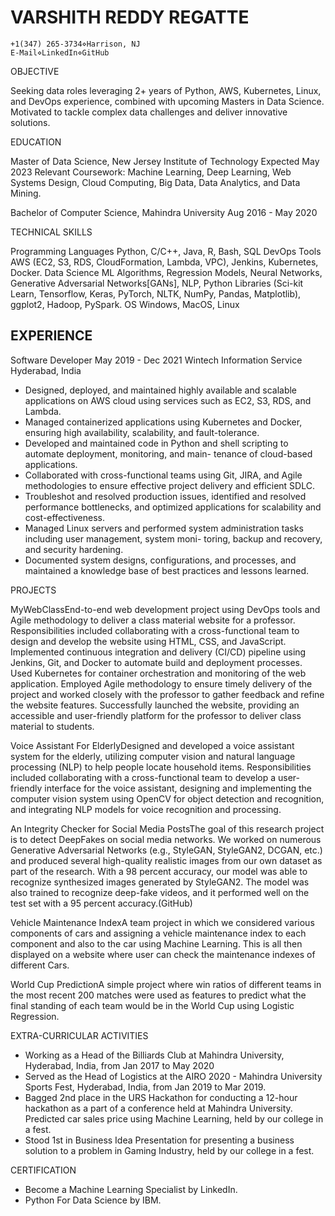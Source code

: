 # VARSHITH REDDY REGATTE

```
+1(347) 265-3734⋄Harrison, NJ
E-Mail⋄LinkedIn⋄GitHub
```
OBJECTIVE

Seeking data roles leveraging 2+ years of Python, AWS, Kubernetes, Linux, and DevOps experience, combined with
upcoming Masters in Data Science. Motivated to tackle complex data challenges and deliver innovative solutions.

EDUCATION

Master of Data Science, New Jersey Institute of Technology Expected May 2023
Relevant Coursework: Machine Learning, Deep Learning, Web Systems Design, Cloud Computing,
Big Data, Data Analytics, and Data Mining.

Bachelor of Computer Science, Mahindra University Aug 2016 - May 2020

TECHNICAL SKILLS

Programming Languages Python, C/C++, Java, R, Bash, SQL
DevOps Tools AWS (EC2, S3, RDS, CloudFormation, Lambda, VPC), Jenkins, Kubernetes,
Docker.
Data Science ML Algorithms, Regression Models, Neural Networks, Generative Adversarial
Networks[GANs], NLP, Python Libraries (Sci-kit Learn, Tensorflow, Keras,
PyTorch, NLTK, NumPy, Pandas, Matplotlib), ggplot2, Hadoop, PySpark.
OS Windows, MacOS, Linux

## EXPERIENCE

Software Developer May 2019 - Dec 2021
Wintech Information Service Hyderabad, India

- Designed, deployed, and maintained highly available and scalable applications on AWS cloud using services such
    as EC2, S3, RDS, and Lambda.
- Managed containerized applications using Kubernetes and Docker, ensuring high availability, scalability, and
    fault-tolerance.
- Developed and maintained code in Python and shell scripting to automate deployment, monitoring, and main-
    tenance of cloud-based applications.
- Collaborated with cross-functional teams using Git, JIRA, and Agile methodologies to ensure effective project
    delivery and efficient SDLC.
- Troubleshot and resolved production issues, identified and resolved performance bottlenecks, and optimized
    applications for scalability and cost-effectiveness.
- Managed Linux servers and performed system administration tasks including user management, system moni-
    toring, backup and recovery, and security hardening.
- Documented system designs, configurations, and processes, and maintained a knowledge base of best practices
    and lessons learned.

PROJECTS

MyWebClassEnd-to-end web development project using DevOps tools and Agile methodology to deliver a class
material website for a professor. Responsibilities included collaborating with a cross-functional team to design and
develop the website using HTML, CSS, and JavaScript. Implemented continuous integration and delivery (CI/CD)
pipeline using Jenkins, Git, and Docker to automate build and deployment processes. Used Kubernetes for container
orchestration and monitoring of the web application. Employed Agile methodology to ensure timely delivery of the
project and worked closely with the professor to gather feedback and refine the website features. Successfully launched
the website, providing an accessible and user-friendly platform for the professor to deliver class material to students.


Voice Assistant For ElderlyDesigned and developed a voice assistant system for the elderly, utilizing computer
vision and natural language processing (NLP) to help people locate household items. Responsibilities included
collaborating with a cross-functional team to develop a user-friendly interface for the voice assistant, designing and
implementing the computer vision system using OpenCV for object detection and recognition, and integrating NLP
models for voice recognition and processing.

An Integrity Checker for Social Media PostsThe goal of this research project is to detect DeepFakes on social
media networks. We worked on numerous Generative Adversarial Networks (e.g., StyleGAN, StyleGAN2, DCGAN,
etc.) and produced several high-quality realistic images from our own dataset as part of the research. With a 98
percent accuracy, our model was able to recognize synthesized images generated by StyleGAN2. The model was also
trained to recognize deep-fake videos, and it performed well on the test set with a 95 percent accuracy.(GitHub)

Vehicle Maintenance IndexA team project in which we considered various components of cars and assigning a
vehicle maintenance index to each component and also to the car using Machine Learning. This is all then displayed
on a website where user can check the maintenance indexes of different Cars.

World Cup PredictionA simple project where win ratios of different teams in the most recent 200 matches were
used as features to predict what the final standing of each team would be in the World Cup using Logistic Regression.

EXTRA-CURRICULAR ACTIVITIES

- Working as a Head of the Billiards Club at Mahindra University, Hyderabad, India, from Jan 2017 to May 2020
- Served as the Head of Logistics at the AIRO 2020 - Mahindra University Sports Fest, Hyderabad, India, from
    Jan 2019 to Mar 2019.
- Bagged 2nd place in the URS Hackathon for conducting a 12-hour hackathon as a part of a conference held at
    Mahindra University. Predicted car sales price using Machine Learning, held by our college in a fest.
- Stood 1st in Business Idea Presentation for presenting a business solution to a problem in Gaming Industry,
    held by our college in a fest.

CERTIFICATION

- Become a Machine Learning Specialist by LinkedIn.
- Python For Data Science by IBM.


